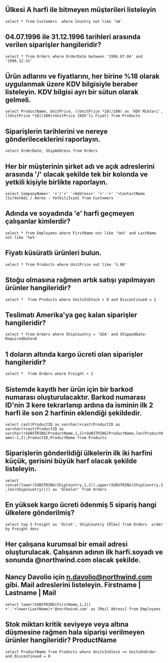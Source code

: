 ## Ülkesi A harfi ile bitmeyen müşterileri listeleyin

`select *
from Customers 
where Country not like '%A'`

## 04.07.1996 ile 31.12.1996 tarihleri arasında verilen siparişler hangileridir?

`select *
from Orders
where OrderDate between '1996.07.04' and '1996.12.31'`


## Ürün adlarını ve fiyatlarını, her birine %18 olarak uygulanmak üzere KDV bilgisiyle beraber listeleyin. KDV bilgisi ayrı bir sütun olarak gelmeli.

`select ProductName,
       UnitPrice,
	   ((UnitPrice *18)/100) as 'KDV Miktari',
	   ((UnitPrice *18)/100)+UnitPrice [KDV'li Fiyat]
from Products`


## Siparişlerin tarihlerini ve nereye gönderileceklerini raporlayın.

`select OrderDate,
      ShipAddress
from Orders`


## Her bir müşterinin şirket adı ve açık adreslerini arasında '/' olacak şekilde tek bir kolonda ve yetkili kişiyle birlikte raporlayın.

`select CompanyName+' '+'/'+' '+Address+' '+'-'+' '+ContactName [SirketAdi / Adres - YetkiliIsim]
from Customers`


## Adında ve soyadında 'e' harfi geçmeyen çalışanlar kimlerdir?

`select *
from Employees
where FirstName not like '%e%'
      and
	  LastName not like '%e%'`


## Fiyatı küsüratlı ürünleri bulun.

`select *
from Products
where UnitPrice not like '%.00'`

## Stoğu olmasına rağmen artık satışı yapılmayan ürünler hangileridir?

`select * 
from Products
where UnitsInStock > 0 and Discontinued = 1`


## Teslimatı Amerika'ya geç kalan siparişler hangileridir?

`select *
from Orders
where ShipCountry = 'USA' and ShippedDate-RequiredDate>0`


## 1 doların altında kargo ücreti olan siparişler hangileridir?

`select * 
from Orders
where Freight < 1`


## Sistemde kayıtlı her ürün için bir barkod numarası oluşturulacaktır. Barkod numarası ID'nin 3 kere tekrarlanıp ardına da isminin ilk 2 harfi ile son 2 harfinin eklendiği şekildedir.

`select cast(ProductID as varchar)+cast(ProductID as varchar)+cast(ProductID as varchar)+SUBSTRING(ProductName,1,2)+SUBSTRING(ProductName,len(ProductName)-1,2),ProductID,ProductName
from Products`


## Siparişlerin gönderildiği ülkelerin ilk iki harfini küçük, gerisini büyük harf olacak şekilde listeleyin.

`select concat(lower(SUBSTRING(ShipCountry,1,2)),upper(SUBSTRING(ShipCountry,3,len(ShipCountry)))) as 'Ülkeler'
from Orders`


## En yüksek kargo ücreti ödenmiş 5 sipariş hangi ülkelere gönderilmiş?

`select top 5 Freight as 'Ücret',
          ShipCountry [Ülke]
from Orders 
order by Freight desc`


## Her çalışana kurumsal bir email adresi oluşturulacak. Çalışanın adının ilk harfi.soyadı ve sonunda @northwind.com olacak şekilde. 
## Nancy Davolio için n.davolio@northwind.com gibi. Mail adreslerini listeleyin. Firstname | Lastname | Mail

`select lower(SUBSTRING(FirstName,1,1)) +'.'+lower(LastName)+'@northwind.com' as [Mail Adress]
from Employees`


## Stok miktarı kritik seviyeye veya altına düşmesine rağmen hala siparişi verilmeyen ürünler hangileridir? ProductName

`select ProductName
from Products
where UnitsInStock <= UnitsOnOrder
     and Discontinued = 0`



